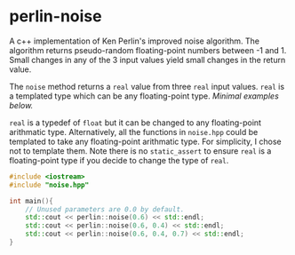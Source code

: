 # perlin-noise
A c++ implementation of Ken Perlin's improved noise algorithm. The algorithm returns pseudo-random floating-point numbers between -1 and 1. Small changes in any of the 3 input values yield small changes in the return value.

The `noise` method returns a `real` value from three `real` input values. `real` is a templated type which can be any floating-point type. *Minimal examples below.*

`real` is a typedef of `float` but it can be changed to any floating-point arithmatic type. Alternatively, all the functions in `noise.hpp` could be templated to take any floating-point arithmatic type. For simplicity, I chose not to template them. Note there is no `static_assert` to ensure `real` is a floating-point type if you decide to change the type of `real`.

```cpp
#include <iostream>
#include "noise.hpp"

int main(){
	// Unused parameters are 0.0 by default.
	std::cout << perlin::noise(0.6) << std::endl;
	std::cout << perlin::noise(0.6, 0.4) << std::endl;
	std::cout << perlin::noise(0.6, 0.4, 0.7) << std::endl;
}
```
